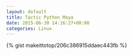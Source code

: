 ```yaml
---
layout: default                                                                                                              
title: Tactic Python Maya                                                                                                                       
date: 2015-06-30 14:16:27+00:00                                                                                                                        
categories: Linux                                                                                                                
---                                                                                                                              
```


{% gist makeittotop/206c386915ddaec443fb %}                                                                                                           

